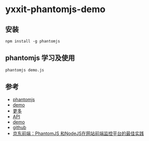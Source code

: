 # yxxit-phantomjs-demo

## 安装
```
npm install -g phantomjs
```

## phantomjs 学习及使用

```
phantomjs demo.js
```

## 参考

- [phantomjs](http://phantomjs.org/page-automation.html)
- [demo](http://www.jianshu.com/p/9efe08a8e99e)
- [更多](http://blog.csdn.net/tengdazhang770960436/article/details/41320079)
- [API](http://phantomjs.org/api/)
- [demo](http://phantomjs.org/examples/)
- [github](https://github.com/ariya/phantomjs.git)
- [京东前端：PhantomJS 和NodeJS在网站前端监控平台的最佳实践](http://www.infoq.com/cn/articles/practise-of-phantomjs-and-nodejs-in-jingdong)